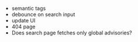 - semantic tags
- debounce on search input
- update UI
- 404 page
- Does search page fetches only global advisories?
